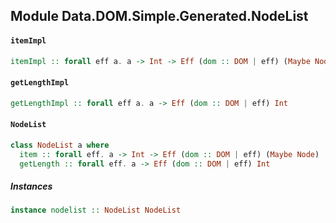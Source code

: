## Module Data.DOM.Simple.Generated.NodeList

#### `itemImpl`

``` purescript
itemImpl :: forall eff a. a -> Int -> Eff (dom :: DOM | eff) (Maybe Node)
```

#### `getLengthImpl`

``` purescript
getLengthImpl :: forall eff a. a -> Eff (dom :: DOM | eff) Int
```

#### `NodeList`

``` purescript
class NodeList a where
  item :: forall eff. a -> Int -> Eff (dom :: DOM | eff) (Maybe Node)
  getLength :: forall eff. a -> Eff (dom :: DOM | eff) Int
```

##### Instances
``` purescript
instance nodelist :: NodeList NodeList
```


